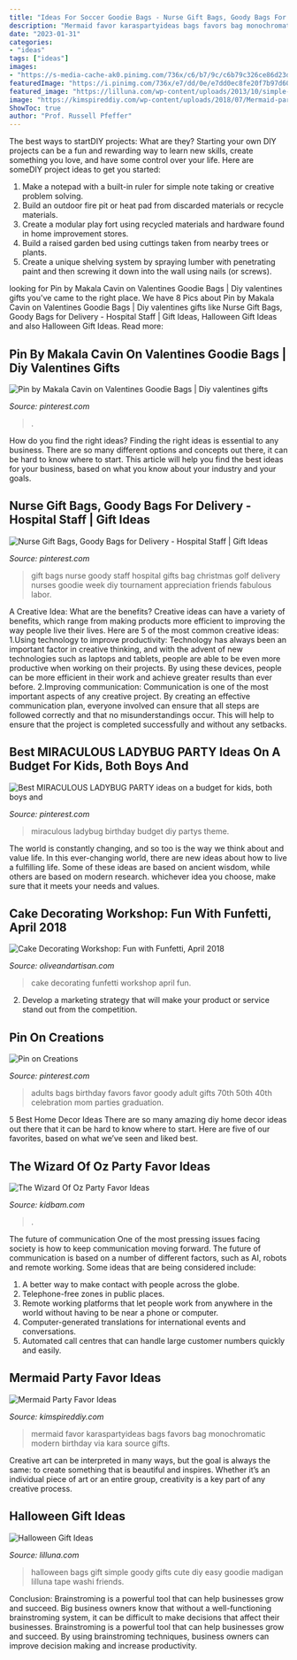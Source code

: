 ```yaml
---
title: "Ideas For Soccer Goodie Bags - Nurse Gift Bags, Goody Bags For Delivery"
description: "Mermaid favor karaspartyideas bags favors bag monochromatic modern birthday via kara source gifts"
date: "2023-01-31"
categories:
- "ideas"
tags: ["ideas"]
images:
- "https://s-media-cache-ak0.pinimg.com/736x/c6/b7/9c/c6b79c326ce86d23d548011de63cabf7.jpg"
featuredImage: "https://i.pinimg.com/736x/e7/dd/0e/e7dd0ec8fe20f7b97d6069e4b030f38d.jpg"
featured_image: "https://lilluna.com/wp-content/uploads/2013/10/simple-halloween-goody-bags-washi-tape-0_zpsd8d97331.png"
image: "https://kimspireddiy.com/wp-content/uploads/2018/07/Mermaid-party-favor-bags.jpeg"
ShowToc: true
author: "Prof. Russell Pfeffer"
---
```



The best ways to startDIY projects: What are they?
Starting your own DIY projects can be a fun and rewarding way to learn new skills, create something you love, and have some control over your life. Here are someDIY project ideas to get you started: 
1. Make a notepad with a built-in ruler for simple note taking or creative problem solving.
2. Build an outdoor fire pit or heat pad from discarded materials or recycle materials. 
3. Create a modular play fort using recycled materials and hardware found in home improvement stores. 
4. Build a raised garden bed using cuttings taken from nearby trees or plants. 
5. Create a unique shelving system by spraying lumber with penetrating paint and then screwing it down into the wall using nails (or screws).

	

		
looking for Pin by Makala Cavin on Valentines Goodie Bags | Diy valentines gifts you've came to the right place. We have 8 Pics about Pin by Makala Cavin on Valentines Goodie Bags | Diy valentines gifts like Nurse Gift Bags, Goody Bags for Delivery - Hospital Staff | Gift Ideas, Halloween Gift Ideas and also Halloween Gift Ideas. Read more:
		
    
## Pin By Makala Cavin On Valentines Goodie Bags | Diy Valentines Gifts

<img loading=lazy src="https://i.pinimg.com/736x/b4/51/f9/b451f97db100eaee3e31cb5fd6dc2a52.jpg" onerror="this.onerror=null;this.src='https://tse2.mm.bing.net/th?id=OIP.UoVBaxCrGYyHTa7Hq7rTTQHaLF&amp;pid=15.1';" alt="Pin by Makala Cavin on Valentines Goodie Bags | Diy valentines gifts">

_Source: pinterest.com_

>. 

	

How do you find the right ideas?
Finding the right ideas is essential to any business. There are so many different options and concepts out there, it can be hard to know where to start. This article will help you find the best ideas for your business, based on what you know about your industry and your goals.

    
## Nurse Gift Bags, Goody Bags For Delivery - Hospital Staff | Gift Ideas

<img loading=lazy src="https://s-media-cache-ak0.pinimg.com/736x/c6/b7/9c/c6b79c326ce86d23d548011de63cabf7.jpg" onerror="this.onerror=null;this.src='https://tse1.mm.bing.net/th?id=OIP.3v4WucRvlmwS2Bavvbh0LgHaHa&amp;pid=15.1';" alt="Nurse Gift Bags, Goody Bags for Delivery - Hospital Staff | Gift Ideas">

_Source: pinterest.com_

>gift bags nurse goody staff hospital gifts bag christmas golf delivery nurses goodie week diy tournament appreciation friends fabulous labor. 

	

A Creative Idea: What are the benefits?
Creative ideas can have a variety of benefits, which range from making products more efficient to improving the way people live their lives. Here are 5 of the most common creative ideas: 
1.Using technology to improve productivity: Technology has always been an important factor in creative thinking, and with the advent of new technologies such as laptops and tablets, people are able to be even more productive when working on their projects. By using these devices, people can be more efficient in their work and achieve greater results than ever before. 
 2.Improving communication: Communication is one of the most important aspects of any creative project. By creating an effective communication plan, everyone involved can ensure that all steps are followed correctly and that no misunderstandings occur. This will help to ensure that the project is completed successfully and without any setbacks. 
 
    
## Best MIRACULOUS LADYBUG PARTY Ideas On A Budget For Kids, Both Boys And

<img loading=lazy src="https://i.pinimg.com/736x/e7/dd/0e/e7dd0ec8fe20f7b97d6069e4b030f38d.jpg" onerror="this.onerror=null;this.src='https://tse4.mm.bing.net/th?id=OIP.SD0tC1FDA9TfcpVW4V4epAHaO0&amp;pid=15.1';" alt="Best MIRACULOUS LADYBUG PARTY ideas on a budget for kids, both boys and">

_Source: pinterest.com_

>miraculous ladybug birthday budget diy partys theme. 

	

The world is constantly changing, and so too is the way we think about and value life. In this ever-changing world, there are new ideas about how to live a fulfilling life. Some of these ideas are based on ancient wisdom, while others are based on modern research. whichever idea you choose, make sure that it meets your needs and values.

    
## Cake Decorating Workshop: Fun With Funfetti, April 2018

<img loading=lazy src="https://i2.wp.com/www.oliveandartisan.com/wp-content/uploads/2018/03/IMG_8209-e1520904497231.jpg?resize=1080%2C1620&amp;ssl=1" onerror="this.onerror=null;this.src='https://tse3.mm.bing.net/th?id=OIP.kLOSESwsX72exzuxGOFT6AHaLH&amp;pid=15.1';" alt="Cake Decorating Workshop: Fun with Funfetti, April 2018">

_Source: oliveandartisan.com_

>cake decorating funfetti workshop april fun. 

	

2. Develop a marketing strategy that will make your product or service stand out from the competition.

    
## Pin On Creations

<img loading=lazy src="https://i.pinimg.com/736x/d6/96/4e/d6964e4fb238736c1525ae644a159fbb--graduation-celebration-graduation-ideas.jpg" onerror="this.onerror=null;this.src='https://tse2.mm.bing.net/th?id=OIP.lpvT1vzlx85FlJMnjq-aBQHaHa&amp;pid=15.1';" alt="Pin on Creations">

_Source: pinterest.com_

>adults bags birthday favors favor goody adult gifts 70th 50th 40th celebration mom parties graduation. 

	

5 Best Home Decor Ideas
There are so many amazing diy home decor ideas out there that it can be hard to know where to start. Here are five of our favorites, based on what we’ve seen and liked best.

    
## The Wizard Of Oz Party Favor Ideas

<img loading=lazy src="https://www.kidbam.com/wp-content/uploads/2021/06/wizard-of-oz-party-favor-ideas-2.jpg" onerror="this.onerror=null;this.src='https://tse4.mm.bing.net/th?id=OIP.hvyvHHMR_E8DEA9BTJJ3xQHaPH&amp;pid=15.1';" alt="The Wizard Of Oz Party Favor Ideas">

_Source: kidbam.com_

>. 

	

The future of communication
One of the most pressing issues facing society is how to keep communication moving forward. The future of communication is based on a number of different factors, such as AI, robots and remote working. Some ideas that are being considered include: 
1. A better way to make contact with people across the globe. 
2. Telephone-free zones in public places. 
3. Remote working platforms that let people work from anywhere in the world without having to be near a phone or computer. 
4. Computer-generated translations for international events and conversations. 
5. Automated call centres that can handle large customer numbers quickly and easily.

    
## Mermaid Party Favor Ideas

<img loading=lazy src="https://kimspireddiy.com/wp-content/uploads/2018/07/Mermaid-party-favor-bags.jpeg" onerror="this.onerror=null;this.src='https://tse2.mm.bing.net/th?id=OIP.PsRVeaSYgHnE2gT5eEVZmwHaLH&amp;pid=15.1';" alt="Mermaid Party Favor Ideas">

_Source: kimspireddiy.com_

>mermaid favor karaspartyideas bags favors bag monochromatic modern birthday via kara source gifts. 

	

Creative art can be interpreted in many ways, but the goal is always the same: to create something that is beautiful and inspires. Whether it’s an individual piece of art or an entire group, creativity is a key part of any creative process.

    
## Halloween Gift Ideas

<img loading=lazy src="https://lilluna.com/wp-content/uploads/2013/10/simple-halloween-goody-bags-washi-tape-0_zpsd8d97331.png" onerror="this.onerror=null;this.src='https://tse2.mm.bing.net/th?id=OIP.MOieCg7M4LGRQr0voyTsiwHaJ7&amp;pid=15.1';" alt="Halloween Gift Ideas">

_Source: lilluna.com_

>halloween bags gift simple goody gifts cute diy easy goodie madigan lilluna tape washi friends. 

	

Conclusion: Brainstroming is a powerful tool that can help businesses grow and succeed.
Big business owners know that without a well-functioning brainstroming system, it can be difficult to make decisions that affect their businesses. Brainstroming is a powerful tool that can help businesses grow and succeed. By using brainstroming techniques, business owners can improve decision making and increase productivity.

